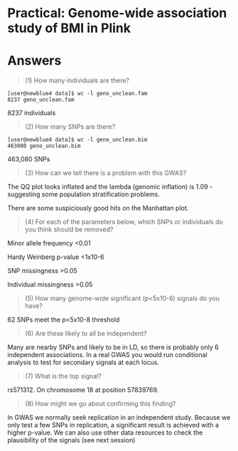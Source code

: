 # Practical: Genome-wide association study of BMI in Plink
# Answers

> (1) How many individuals are there?

```
[user@newblue4 data]$ wc -l geno_unclean.fam
8237 geno_unclean.fam
```

8237 individuals

> (2) How many SNPs are there?

```
[user@newblue4 data]$ wc -l geno_unclean.bim
463080 geno_unclean.bim
```

463,080 SNPs

> (3) How can we tell there is a problem with this GWAS?



The QQ plot looks inflated and the lambda (genomic inflation) is 1.09 - suggesting some population stratification problems.

There are some suspiciously good hits on the Manhattan plot.

> (4) For each of the parameters below, which SNPs or individuals do you think should be removed?

Minor allele frequency <0.01

Hardy Weinberg p-value <1x10-6

SNP missingness >0.05

Individual missingness >0.05


> (5) How many genome-wide significant (p<5x10-8) signals do you have?

62 SNPs meet the p<5x10-8 threshold

> (6) Are these likely to all be independent?

Many are nearby SNPs and likely to be in LD, so there is probably only 6 independent associations. 
In a real GWAS you would run conditional analysis to test for secondary signals at each locus.

> (7) What is the top signal?

rs571312. On chromosome 18 at position 57839769.

> (8) How might we go about confirming this finding?

In GWAS we normally seek replication in an independent study. 
Because we only test a few SNPs in replication, a significant result is achieved with a higher p-value.
We can also use other data resources to check the plausibility of the signals (see next session)
